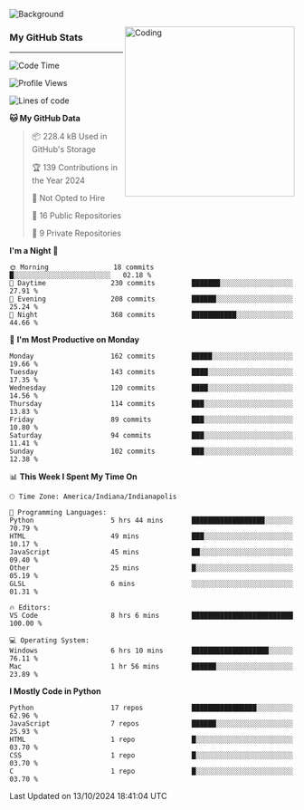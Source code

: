 ![Background](https://github.com/Nguyen-Noah/Nguyen-Noah/assets/112649680/f5d2296f-0508-400c-abcf-47c085708a2a)

<img align="right" alt="Coding" width="300" src="https://cdn.dribbble.com/users/1277312/screenshots/14733298/media/39b1045e593737587dd60e42c8422d1f.gif" >

### My GitHub Stats
---
<!--START_SECTION:waka-->
![Code Time](http://img.shields.io/badge/Code%20Time-258%20hrs%2045%20mins-blue)

![Profile Views](http://img.shields.io/badge/Profile%20Views-0-blue)

![Lines of code](https://img.shields.io/badge/From%20Hello%20World%20I%27ve%20Written-190.2%20thousand%20lines%20of%20code-blue)

**🐱 My GitHub Data** 

> 📦 228.4 kB Used in GitHub's Storage 
 > 
> 🏆 139 Contributions in the Year 2024
 > 
> 🚫 Not Opted to Hire
 > 
> 📜 16 Public Repositories 
 > 
> 🔑 9 Private Repositories 
 > 
**I'm a Night 🦉** 

```text
🌞 Morning                18 commits          █░░░░░░░░░░░░░░░░░░░░░░░░   02.18 % 
🌆 Daytime                230 commits         ███████░░░░░░░░░░░░░░░░░░   27.91 % 
🌃 Evening                208 commits         ██████░░░░░░░░░░░░░░░░░░░   25.24 % 
🌙 Night                  368 commits         ███████████░░░░░░░░░░░░░░   44.66 % 
```
📅 **I'm Most Productive on Monday** 

```text
Monday                   162 commits         █████░░░░░░░░░░░░░░░░░░░░   19.66 % 
Tuesday                  143 commits         ████░░░░░░░░░░░░░░░░░░░░░   17.35 % 
Wednesday                120 commits         ████░░░░░░░░░░░░░░░░░░░░░   14.56 % 
Thursday                 114 commits         ███░░░░░░░░░░░░░░░░░░░░░░   13.83 % 
Friday                   89 commits          ███░░░░░░░░░░░░░░░░░░░░░░   10.80 % 
Saturday                 94 commits          ███░░░░░░░░░░░░░░░░░░░░░░   11.41 % 
Sunday                   102 commits         ███░░░░░░░░░░░░░░░░░░░░░░   12.38 % 
```


📊 **This Week I Spent My Time On** 

```text
🕑︎ Time Zone: America/Indiana/Indianapolis

💬 Programming Languages: 
Python                   5 hrs 44 mins       ██████████████████░░░░░░░   70.79 % 
HTML                     49 mins             ███░░░░░░░░░░░░░░░░░░░░░░   10.17 % 
JavaScript               45 mins             ██░░░░░░░░░░░░░░░░░░░░░░░   09.40 % 
Other                    25 mins             █░░░░░░░░░░░░░░░░░░░░░░░░   05.19 % 
GLSL                     6 mins              ░░░░░░░░░░░░░░░░░░░░░░░░░   01.31 % 

🔥 Editors: 
VS Code                  8 hrs 6 mins        █████████████████████████   100.00 % 

💻 Operating System: 
Windows                  6 hrs 10 mins       ███████████████████░░░░░░   76.11 % 
Mac                      1 hr 56 mins        ██████░░░░░░░░░░░░░░░░░░░   23.89 % 
```

**I Mostly Code in Python** 

```text
Python                   17 repos            ████████████████░░░░░░░░░   62.96 % 
JavaScript               7 repos             ██████░░░░░░░░░░░░░░░░░░░   25.93 % 
HTML                     1 repo              █░░░░░░░░░░░░░░░░░░░░░░░░   03.70 % 
CSS                      1 repo              █░░░░░░░░░░░░░░░░░░░░░░░░   03.70 % 
C                        1 repo              █░░░░░░░░░░░░░░░░░░░░░░░░   03.70 % 
```




 Last Updated on 13/10/2024 18:41:04 UTC
<!--END_SECTION:waka-->

<!--
**Nguyen-Noah/Nguyen-Noah** is a ✨ _special_ ✨ repository because its `README.md` (this file) appears on your GitHub profile.

Here are some ideas to get you started:

- 🔭 I’m currently working on ...
- 🌱 I’m currently learning ...
- 👯 I’m looking to collaborate on ...
- 🤔 I’m looking for help with ...
- 💬 Ask me about ...
- 📫 How to reach me: ...
- 😄 Pronouns: ...
- ⚡ Fun fact: ...
-->
